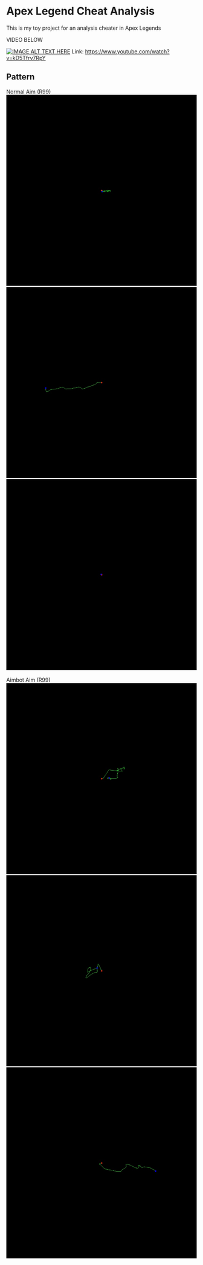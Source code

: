 # Apex Legend Cheat Analysis

This is my toy project for an analysis cheater in Apex Legends

VIDEO BELOW

[![IMAGE ALT TEXT HERE](https://img.youtube.com/vi/kD5Tfrv7RpY/0.jpg)](https://youtu.be/kD5Tfrv7RpY)
Link: https://www.youtube.com/watch?v=kD5Tfrv7RpY

## Pattern

Normal Aim (R99)
![normal1](bullet_img/r99_nocheat_1.jpg)
![normal2](bullet_img/r99_nocheat_2.jpg)
![normal3](bullet_img/r99_nocheat_3.jpg)

Aimbot Aim (R99)
![aimbot1](bullet_img/r99_cheat_aimbot_1.jpg)
![aimbot2](bullet_img/r99_cheat_aimbot_2.jpg)
![aimbot3](bullet_img/r99_cheat_aimbot_3.jpg)
